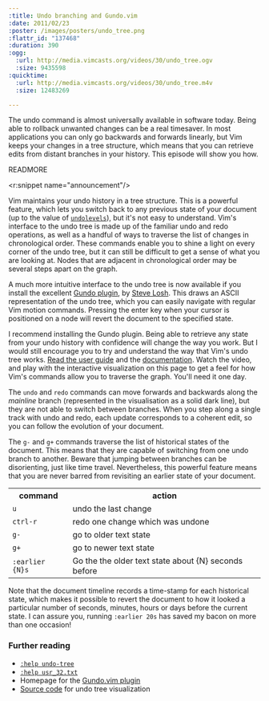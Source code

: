 ```yaml
--- 
:title: Undo branching and Gundo.vim
:date: 2011/02/23
:poster: /images/posters/undo_tree.png
:flattr_id: "137468"
:duration: 390
:ogg: 
  :url: http://media.vimcasts.org/videos/30/undo_tree.ogv
  :size: 9435598
:quicktime: 
  :url: http://media.vimcasts.org/videos/30/undo_tree.m4v
  :size: 12483269

---
```


The undo command is almost universally available in software today. Being able to rollback unwanted changes can be a real timesaver. In most applications you can only go backwards and forwards linearly, but Vim keeps your changes in a tree structure, which means that you can retrieve edits from distant branches in your history. This episode will show you how.

READMORE

<r:snippet name="announcement"/>

Vim maintains your undo history in a tree structure. This is a powerful feature, which lets you switch back to any previous state of your document (up to the value of [`undolevels`][ul]), but it's not easy to understand. Vim's interface to the undo tree is made up of the familiar undo and redo operations, as well as a handful of ways to traverse the list of changes in chronological order. These commands enable you to shine a light on every corner of the undo tree, but it can still be difficult to get a sense of what you are looking at. Nodes that are adjacent in chronological order may be several steps apart on the graph.

A much more intuitive interface to the undo tree is now available if you install the excellent [Gundo plugin][gundo], by [Steve Losh][]. This draws an ASCII representation of the undo tree, which you can easily navigate with regular Vim motion commands. Pressing the enter key when your cursor is positioned on a node will revert the document to the specified state.

I recommend installing the Gundo plugin. Being able to retrieve any state from your undo history with confidence will change the way you work. But I would still encourage you to try and understand the way that Vim's undo tree works. [Read the user guide][32] and the [documentation][tree]. Watch the video, and play with the interactive visualization on this page to get a feel for how Vim's commands allow you to traverse the graph. You'll need it one day.

<div id="vim-history-visualization"></div>

The `undo` and `redo` commands can move forwards and backwards along the *mainline* branch (represented in the visualisation as a solid dark line), but they are not able to switch between branches. When you step along a single track with undo and redo, each update corresponds to a coherent edit, so you can follow the evolution of your document.

The `g-` and `g+` commands traverse the list of historical states of the document. This means that they are capable of switching from one undo branch to another. Beware that jumping between branches can be disorienting, just like time travel. Nevertheless, this powerful feature means that you are never barred from revisiting an earlier state of your document.

<table>
   <tr>
       <th>command</th>
       <th>action</th>
   </tr>
   <tr>
       <td><code>u</code></td>
       <td>undo the last change</td>
   </tr>
   <tr>
       <td><code>ctrl-r</code></td>
       <td>redo one change which was undone</td>
   </tr>
   <tr>
       <td><code>g-</code></td>
       <td>go to older text state</td>
   </tr>
   <tr>
       <td><code>g+</code></td>
       <td>go to newer text state</td>
   </tr>
   <tr>
       <td><code>:earlier {N}s</code></td>
       <td>Go the the older text state about {N} seconds before</td>
   </tr>
</table>

Note that the document timeline records a time-stamp for each historical state, which makes it possible to revert the document to how it looked a particular number of seconds, minutes, hours or days before the current state. I can assure you, running `:earlier 20s` has saved my bacon on more than one occasion!

### Further reading

* [`:help undo-tree`][tree]
* [`:help usr_32.txt`][32]
* Homepage for the [Gundo.vim plugin][gundo]
* [Source code][viz] for undo tree visualization

[tree]: http://vimdoc.sourceforge.net/htmldoc/undo.html#undo-tree
[32]: http://vimdoc.sourceforge.net/htmldoc/usr_32.html
[ul]: http://ideavim.sourceforge.net/vim/options.html#vim.'undolevels'
[gundo]: http://sjl.bitbucket.org/gundo.vim/
[Steve Losh]: http://stevelosh.com/
[viz]: https://github.com/nelstrom/Vim-undo-tree-visualization
